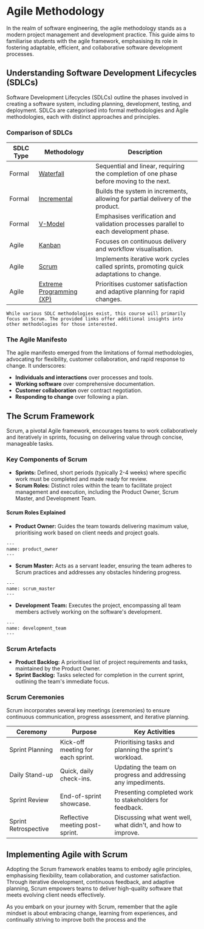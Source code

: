 # Agile Methodology

In the realm of software engineering, the agile methodology stands as a modern project management and development practice. This guide aims to familiarise students with the agile framework, emphasising its role in fostering adaptable, efficient, and collaborative software development processes.

## Understanding Software Development Lifecycles (SDLCs)

Software Development Lifecycles (SDLCs) outline the phases involved in creating a software system, including planning, development, testing, and deployment. SDLCs are categorised into formal methodologies and Agile methodologies, each with distinct approaches and principles.

### Comparison of SDLCs

| SDLC Type | Methodology | Description |
|-----------|-------------|-------------|
| Formal | [Waterfall](https://www.workfront.com/project-management/methodologies/waterfall) | Sequential and linear, requiring the completion of one phase before moving to the next. |
| Formal | [Incremental](https://www.guru99.com/what-is-incremental-model-in-sdlc-advantages-disadvantages.html) | Builds the system in increments, allowing for partial delivery of the product. |
| Formal | [V-Model](https://www.tutorialspoint.com/sdlc/sdlc_v_model.htm) | Emphasises verification and validation processes parallel to each development phase. |
| Agile | [Kanban](https://www.atlassian.com/agile/kanban) | Focuses on continuous delivery and workflow visualisation. |
| Agile | [Scrum](https://www.atlassian.com/agile/scrum) | Implements iterative work cycles called sprints, promoting quick adaptations to change. |
| Agile | [Extreme Programming (XP)](http://www.extremeprogramming.org/) | Prioritises customer satisfaction and adaptive planning for rapid changes. |

```{attention}
While various SDLC methodologies exist, this course will primarily focus on Scrum. The provided links offer additional insights into other methodologies for those interested.
```

### The Agile Manifesto

The agile manifesto emerged from the limitations of formal methodologies, advocating for flexibility, customer collaboration, and rapid response to change. It underscores:

- **Individuals and interactions** over processes and tools.
- **Working software** over comprehensive documentation.
- **Customer collaboration** over contract negotiation.
- **Responding to change** over following a plan.

## The Scrum Framework

Scrum, a pivotal Agile framework, encourages teams to work collaboratively and iteratively in sprints, focusing on delivering value through concise, manageable tasks.

### Key Components of Scrum

- **Sprints:** Defined, short periods (typically 2-4 weeks) where specific work must be completed and made ready for review.
- **Scrum Roles:** Distinct roles within the team to facilitate project management and execution, including the Product Owner, Scrum Master, and Development Team.

#### Scrum Roles Explained

- **Product Owner:** Guides the team towards delivering maximum value, prioritising work based on client needs and project goals.

```{figure} resources/product_owner.png
---
name: product_owner
---
```

- **Scrum Master:** Acts as a servant leader, ensuring the team adheres to Scrum practices and addresses any obstacles hindering progress.

```{figure} resources/scrum_master.png
---
name: scrum_master
---
```

- **Development Team:** Executes the project, encompassing all team members actively working on the software's development.

```{figure} resources/development_team.png
---
name: development_team
---
```

### Scrum Artefacts

- **Product Backlog:** A prioritised list of project requirements and tasks, maintained by the Product Owner.
- **Sprint Backlog:** Tasks selected for completion in the current sprint, outlining the team's immediate focus.

### Scrum Ceremonies

Scrum incorporates several key meetings (ceremonies) to ensure continuous communication, progress assessment, and iterative planning.

| Ceremony | Purpose | Key Activities |
|----------|---------|----------------|
| Sprint Planning | Kick-off meeting for each sprint. | Prioritising tasks and planning the sprint's workload. |
| Daily Stand-up | Quick, daily check-ins. | Updating the team on progress and addressing any impediments. |
| Sprint Review | End-of-sprint showcase. | Presenting completed work to stakeholders for feedback. |
| Sprint Retrospective | Reflective meeting post-sprint. | Discussing what went well, what didn't, and how to improve.

## Implementing Agile with Scrum

Adopting the Scrum framework enables teams to embody agile principles, emphasising flexibility, team collaboration, and customer satisfaction. Through iterative development, continuous feedback, and adaptive planning, Scrum empowers teams to deliver high-quality software that meets evolving client needs effectively.

As you embark on your journey with Scrum, remember that the agile mindset is about embracing change, learning from experiences, and continually striving to improve both the process and the

